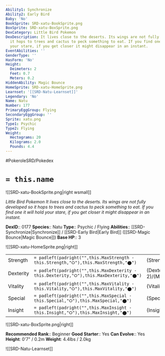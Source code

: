 ```yaml
---
Ability1: Synchronize
Ability2: Early Bird
Baby: 'No'
BookSprite: SRD-xatu-BookSprite.png
BoxSprite: SRD-xatu-BoxSprite.png
DexCategory: Little Bird Pokemon
DexDescription: It lives close to the deserts. Its wings are not fully developed so
  it hops to trees and cactus to peck something to eat. If you find one it will hold
  your stare, if you get closer it might disappear in an instant.
EventAbilities: ''
GenderType: ''
HasForm: 'No'
Height:
  Deimeters: 2
  Feet: 0.7
  Meters: 0.2
HiddenAbility: Magic Bounce
HomeSprite: SRD-xatu-HomeSprite.png
Learnset: '[[SRD-Natu-Learnset]]'
Legendary: 'No'
Name: Natu
Number: 177
PrimaryEggGroup: Flying
SecondaryEggGroup: ''
Sprite: xatu.png
Type1: Psychic
Type2: Flying
Weight:
  Hectograms: 20
  Kilograms: 2.0
  Pounds: 4.4
---
```


#PokeroleSRD/Pokedex

# `= this.name`

![[SRD-xatu-BookSprite.png|right wsmall]]

*Little Bird Pokemon*
*It lives close to the deserts. Its wings are not fully developed so it hops to trees and cactus to peck something to eat. If you find one it will hold your stare, if you get closer it might disappear in an instant.*

**DexID**:: 0177
**Species**:: Natu
**Type**:: Psychic / Flying
**Abilities**:: [[SRD-Synchronize|Synchronize]] / [[SRD-Early Bird|Early Bird]] ([[SRD-Magic Bounce|Magic Bounce]])
**Base HP**:: 3

![[SRD-xatu-HomeSprite.png|right]]

|           |                                                                                        |                                          |
| --------- | -------------------------------------------------------------------------------------- | ---------------------------------------- |
| Strength  | `= padleft(padright("",this.MaxStrength - this.Strength,"⭘"),this.MaxStrength,"⬤")`    | (Strength::2)/(MaxStrength::4)   |
| Dexterity | `= padleft(padright("",this.MaxDexterity - this.Dexterity,"⭘"),this.MaxDexterity,"⬤")` | (Dexterity:: 2)/(MaxDexterity::5) |
| Vitality  | `= padleft(padright("",this.MaxVitality - this.Vitality,"⭘"),this.MaxVitality,"⬤")`    | (Vitality::2)/(MaxVitality::4)   |
| Special   | `= padleft(padright("",this.MaxSpecial - this.Special,"⭘"),this.MaxSpecial,"⬤")`       | (Special::2)/(MaxSpecial::5)     |
| Insight   | `= padleft(padright("",this.MaxInsight - this.Insight,"⭘"),this.MaxInsight,"⬤")`       | (Insight::2)/(MaxInsight::4)     |

![[SRD-xatu-BoxSprite.png|right]]

**Recommended Rank**:: Beginner
**Good Starter**:: Yes
**Can Evolve**:: Yes
**Height**: 0'7" / 0.2m
**Weight**: 4.4lbs / 2.0kg

![[SRD-Natu-Learnset]]